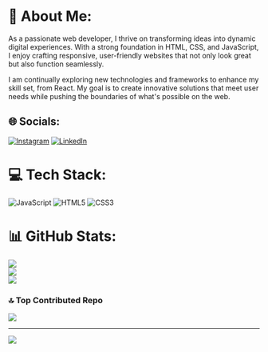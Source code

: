 # 💫 About Me:
As a passionate web developer, I thrive on transforming ideas into dynamic digital experiences. With a strong foundation in HTML, CSS, and JavaScript, I enjoy crafting responsive, user-friendly websites that not only look great but also function seamlessly.

I am continually exploring new technologies and frameworks to enhance my skill set, from React. My goal is to create innovative solutions that meet user needs while pushing the boundaries of what's possible on the web.


## 🌐 Socials:
[![Instagram](https://img.shields.io/badge/Instagram-%23E4405F.svg?logo=Instagram&logoColor=white)](https://instagram.com/bhavik_kela) [![LinkedIn](https://img.shields.io/badge/LinkedIn-%230077B5.svg?logo=linkedin&logoColor=white)](https://linkedin.com/in/bhavik-kela-678500322) 

# 💻 Tech Stack:
![JavaScript](https://img.shields.io/badge/javascript-%23323330.svg?style=for-the-badge&logo=javascript&logoColor=%23F7DF1E) ![HTML5](https://img.shields.io/badge/html5-%23E34F26.svg?style=for-the-badge&logo=html5&logoColor=white) ![CSS3](https://img.shields.io/badge/css3-%231572B6.svg?style=for-the-badge&logo=css3&logoColor=white)
# 📊 GitHub Stats:
![](https://github-readme-stats.vercel.app/api?username=bhavik-kela&theme=dark&hide_border=false&include_all_commits=true&count_private=true)<br/>
![](https://github-readme-streak-stats.herokuapp.com/?user=bhavik-kela&theme=dark&hide_border=false)<br/>
![](https://github-readme-stats.vercel.app/api/top-langs/?username=bhavik-kela&theme=dark&hide_border=false&include_all_commits=true&count_private=true&layout=compact)

### 🔝 Top Contributed Repo
![](https://github-contributor-stats.vercel.app/api?username=bhavik-kela&limit=5&theme=tokyonight&combine_all_yearly_contributions=true)

---
[![](https://visitcount.itsvg.in/api?id=bhavik-kela&icon=10&color=1)](https://visitcount.itsvg.in)

<!-- Proudly created with GPRM ( https://gprm.itsvg.in ) -->
